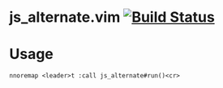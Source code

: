 # js_alternate.vim [![Build Status](https://travis-ci.org/dunckr/js_alternate.vim.svg?branch=master)](https://travis-ci.org/dunckr/js_alternate.vim)

# Usage

```
nnoremap <leader>t :call js_alternate#run()<cr>
```
